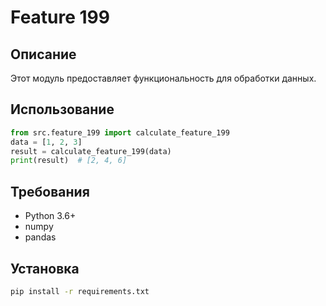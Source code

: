 # Feature 199
## Описание
Этот модуль предоставляет функциональность для обработки данных.
## Использование
```python
from src.feature_199 import calculate_feature_199
data = [1, 2, 3]
result = calculate_feature_199(data)
print(result)  # [2, 4, 6]
```
## Требования
- Python 3.6+
- numpy
- pandas
## Установка
```bash
pip install -r requirements.txt
```